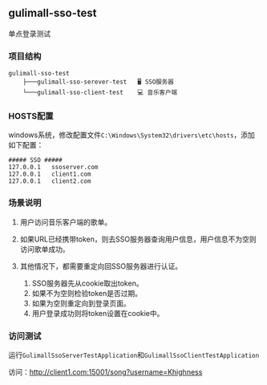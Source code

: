 ## gulimall-sso-test

单点登录测试



### 项目结构

```
gulimall-sso-test
    ├───gulimall-sso-serever-test   🖥️ SSO服务器
    └───gulimall-sso-client-test    💻 音乐客户端
```



### HOSTS配置

windows系统，修改配置文件`C:\Windows\System32\drivers\etc\hosts`，添加如下配置：
```
##### SSO #####
127.0.0.1   ssoserver.com
127.0.0.1   client1.com
127.0.0.1   client2.com
```



### 场景说明

1. 用户访问音乐客户端的歌单。

2. 如果URL已经携带token，则去SSO服务器查询用户信息，用户信息不为空则访问歌单成功。
   
2. 其他情况下，都需要重定向回SSO服务器进行认证。

    1. SSO服务器先从cookie取出token。
    2. 如果不为空则检验token是否过期。
    3. 如果为空则重定向到登录页面。
    4. 用户登录成功则将token设置在cookie中。



### 访问测试

运行`GulimallSsoServerTestApplication`和`GulimallSsoClientTestApplication`

访问：http://client1.com:15001/song?username=Khighness
